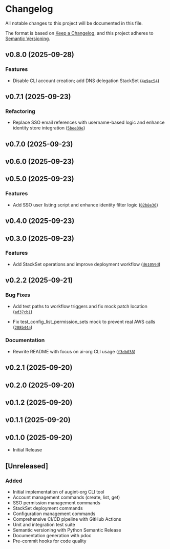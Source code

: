 # Changelog

All notable changes to this project will be documented in this file.

The format is based on [Keep a Changelog](https://keepachangelog.com/en/1.0.0/),
and this project adheres to [Semantic Versioning](https://semver.org/spec/v2.0.0.html).

<!-- version list -->

## v0.8.0 (2025-09-28)

### Features

- Disable CLI account creation; add DNS delegation StackSet
  ([`4e9ac54`](https://github.com/Augmenting-Integrations/aillc-org/commit/4e9ac544b786759ae90d4c7f3092770838665d9c))


## v0.7.1 (2025-09-23)

### Refactoring

- Replace SSO email references with username-based logic and enhance identity store integration
  ([`5bee09e`](https://github.com/Augmenting-Integrations/aillc-org/commit/5bee09e12aeb81dff7e5cc27becdb22dee614a58))


## v0.7.0 (2025-09-23)


## v0.6.0 (2025-09-23)


## v0.5.0 (2025-09-23)

### Features

- Add SSO user listing script and enhance identity filter logic
  ([`02b8e36`](https://github.com/Augmenting-Integrations/aillc-org/commit/02b8e368572966ac1b5d4914b0aed9b32802eb2a))


## v0.4.0 (2025-09-23)


## v0.3.0 (2025-09-23)

### Features

- Add StackSet operations and improve deployment workflow
  ([`d61059d`](https://github.com/Augmenting-Integrations/aillc-org/commit/d61059d22dd4c3227543594660a677a82d65da5e))


## v0.2.2 (2025-09-21)

### Bug Fixes

- Add test paths to workflow triggers and fix mock patch location
  ([`ad37cb1`](https://github.com/Augmenting-Integrations/aillc-org/commit/ad37cb1a5f212ffe6de75b9f9fb09873fb1aeb3f))

- Fix test_config_list_permission_sets mock to prevent real AWS calls
  ([`208b44a`](https://github.com/Augmenting-Integrations/aillc-org/commit/208b44aa2b41e396e94cbd9901a912f0f7b498e5))

### Documentation

- Rewrite README with focus on ai-org CLI usage
  ([`f3db038`](https://github.com/Augmenting-Integrations/aillc-org/commit/f3db038e893791758bf242b7a88cbd4d558deac7))


## v0.2.1 (2025-09-20)


## v0.2.0 (2025-09-20)


## v0.1.2 (2025-09-20)


## v0.1.1 (2025-09-20)


## v0.1.0 (2025-09-20)

- Initial Release

## [Unreleased]

### Added
- Initial implementation of augint-org CLI tool
- Account management commands (create, list, get)
- SSO permission management commands
- StackSet deployment commands
- Configuration management commands
- Comprehensive CI/CD pipeline with GitHub Actions
- Unit and integration test suite
- Semantic versioning with Python Semantic Release
- Documentation generation with pdoc
- Pre-commit hooks for code quality

